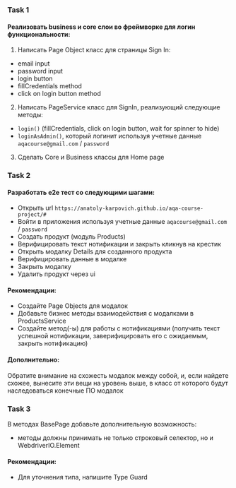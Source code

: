 ### Task 1

#### Реализовать business и core слои во фреймворке для логин функциональности:

1. Написать Page Object класс для страницы Sign In:

- email input
- password input
- login button
- fillCredentials method
- click on login button method

2. Написать PageService класс для SignIn, реализующий следующие методы:

- `login()` (fillCredentials, click on login button, wait for spinner to hide)
- `loginAsAdmin()`, который логинит используя учетные данные `aqacourse@gmail.com` / `password`

3. Сделать Core и Business классы для Home page

### Task 2

#### Разработать е2е тест со следующими шагами:

- Открыть url `https://anatoly-karpovich.github.io/aqa-course-project/#`
- Войти в приложения используя учетные данные `aqacourse@gmail.com` / `password`
- Создать продукт (модуль Products)
- Верифицировать текст нотификации и закрыть кликнув на крестик
- Открыть модалку Details для созданного продукта
- Верифицировать данные в модалке
- Закрыть модалку
- Удалить продукт через ui

#### Рекомендации:

- Создайте Page Objects для модалок
- Добавьте бизнес методы взаимодействия с модалками в ProductsService
- Создайте метод(-ы) для работы с нотификациями (получить текст успешной нотификации, заверифицировать его с ожидаемым, закрыть нотификацию)

#### Дополнительно:

Обратите внимание на схожесть модалок между собой, и, если найдете схожее, вынесите эти вещи на уровень выше, в класс от которого будут наследоваться конечные ПО модалок

### Task 3

В методах BasePage добавьте дополнительную возможность:

- методы должны принимать не только строковый селектор, но и WebdriverIO.Element

#### Рекомендации:

- Для уточнения типа, напишите Type Guard
